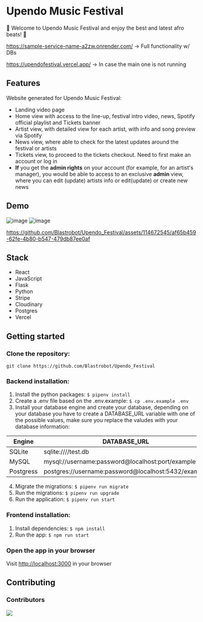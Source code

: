 # Upendo Music Festival

🥳 Welcome to Upendo Music Festival and enjoy the best and latest afro beats! 🎹 <br>

https://sample-service-name-a2zw.onrender.com/ -> Full functionality w/ DBs

https://upendofestival.vercel.app/ -> In case the main one is not running

## Features

Website generated for Upendo Music Festival:
- Landing video page
- Home view with access to the line-up, festival intro video, news, Spotify official playlist and Tickets banner
- Artist view, with detailed view for each artist, with info and song preview via Spotify
- News view, where able to check for the latest updates around the festival or artists
- Tickets view, to proceed to the tickets checkout. Need to first make an account or log in
- **If** you get the **admin rights** on your account (for example, for an artist's manager), you would be able to access to an exclusive **admin** view, where you can edit (update) artists info or edit(update) or create new news

## Demo

![image](https://github.com/Blastrobot/Upendo_Festival/assets/114672545/3af5d3e7-c81d-43db-a683-71d9357fe96f)
![image](https://github.com/Blastrobot/Upendo_Festival/assets/114672545/1a8dddcf-28c4-4387-811d-d911cabf5193)

https://github.com/Blastrobot/Upendo_Festival/assets/114672545/af65b459-62fe-4b80-b547-479db87ee0af

## Stack

- React
- JavaScript
- Flask
- Python
- Stripe
- Cloudinary
- Postgres
- Vercel

## Getting started

### Clone the repository:

`git clone https://github.com/Blastrobot/Upendo_Festival`

### Backend installation:

1. Install the python packages: `$ pipenv install`
2. Create a .env file based on the .env.example: `$ cp .env.example .env`
3. Install your database engine and create your database, depending on your database you have to create a DATABASE_URL variable with one of the possible values, make sure you replace the valudes with your database information:

| Engine    | DATABASE_URL                                        |
| --------- | --------------------------------------------------- |
| SQLite    | sqlite:////test.db                                  |
| MySQL     | mysql://username:password@localhost:port/example    |
| Postgress | postgres://username:password@localhost:5432/example |

4. Migrate the migrations: `$ pipenv run migrate`
5. Run the migrations: `$ pipenv run upgrade`
6. Run the application: `$ pipenv run start`

### Frontend installation:

1. Install dependencies: `$ npm install`
2. Run the app: `$ npm run start`

### Open the app in your browser

Visit [http://localhost:3000](http://localhost:3000) in your browser

## Contributing
### Contributors 

<a href="https://github.com/blastrobot/upendo_festival/graphs/contributors">
  <img src="https://contrib.rocks/image?repo=blastrobot/upendo_festival" />
</a>
